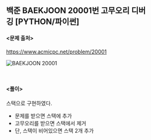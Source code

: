 ## 백준 BAEKJOON 20001번 고무오리 디버깅 [PYTHON/파이썬]

#### <문제 출처><br>
https://www.acmicpc.net/problem/20001

![BAEKJOON 20001](https://blog.kakaocdn.net/dn/uyh24/btsEbAum8ib/k5FPQ0BesqJhRKp9EqC6lK/img.png)

<br>

#### <풀이><br>

스택으로 구현하였다.  
* 문제를 받으면 스택에 추가  
* 고무오리를 받으면 스택에서 제거  
* 단, 스택이 비어있으면 스택 2개 추가  